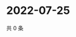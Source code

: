 # 2022-07-25

共 0 条

<!-- BEGIN WEIBO -->
<!-- 最后更新时间 Mon Jul 25 2022 18:19:01 GMT+0800 (China Standard Time) -->

<!-- END WEIBO -->
